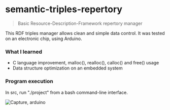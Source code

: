 # semantic-triples-repertory
> Basic Resource-Description-Framework repertory manager

This RDF triples manager allows clean and simple data control. It was tested on an electronic chip, using Arduino.

<h3>What I learned</h3>

<ul>
  <li>C language improvement, malloc(), realloc(), calloc() and free() usage</li>
  <li>Data structure optimization on an embedded system</li>
</ul>

<h3>Program execution</h3>

In src, run "./project" from a bash command-line interface.

![Capture, arduino](https://user-images.githubusercontent.com/29238761/158170103-ac474841-4717-40af-8e5f-dc34c77eef54.PNG)
